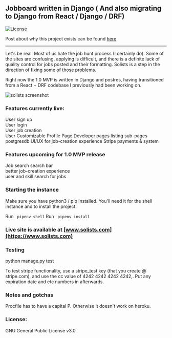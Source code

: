 ## Jobboard written in Django ( And also migrating to Django from React / Django / DRF)

[![License](https://img.shields.io/badge/License-GNU%203.0-blue.svg)](https://opensource.org/licenses/GPL-3.0)

Post about why this project exists can be found [here](https://www.nolanbraman.com/100%20hours%20of%20django/)

---



Let's be real. Most of us hate the job hunt process (I certainly do). Some of the sites are confusing, applying is difficult, and there is a definite lack of quality control for jobs posted and their formatting. Solists is a step in the direction of fixing some of those problems.

Right now the 1.0 MVP is written in  Django and postres, having transitioned from a React + DRF codebase I previously had been working on. 

![solists screenshot](https://i.imgur.com/IUCJ74T.png )

### Features currently live:

User sign up  
User login  
User job creation  
User Customizable Profile Page
Developer pages
listing sub-pages
postgresdb
UI/UX for job-creation experience
Stripe payments & system


### Features upcoming for 1.0 MVP release
Job search 
search bar  
better job-creation experience  
user and skill search for jobs

### Starting the instance

Make sure you have python3 / pip installed. You'll need it for the shell instance and to install the project.

Run <code> pipenv shell</code>
Run <code> pipenv install </code>

### Live site is available at [www.solists.com](https://www.solists.com)

### Testing

python manage.py test

To test stripe functionality, use a stripe_test key (that you create @ stripe.com), and use the cc value of 4242 4242 4242 4242,. Put any expiration date and etc numbers in afterwards.

### Notes and gotchas

Procfile has to have a capital P. Otherwise it doesn't work on heroku.

### License:
GNU General Public License v3.0
